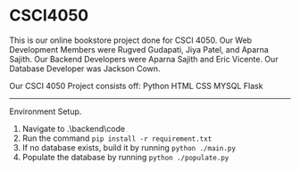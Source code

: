 # CSCI4050
This is our online bookstore project done for CSCI 4050.
Our Web Development Members were Rugved Gudapati, Jiya Patel, and Aparna Sajith. 
Our Backend Developers were Aparna Sajith and Eric Vicente.
Our Database Developer was Jackson Cown. 

Our CSCI 4050 Project consists off:
      Python 
      HTML
      CSS 
      MYSQL
      Flask
      

----------------------------------------------------------
Environment Setup.
1. Navigate to .\backend\code
2. Run the command `pip install -r requirement.txt`
3. If no database exists, build it by running `python ./main.py`
4. Populate the database by running `python ./populate.py`

